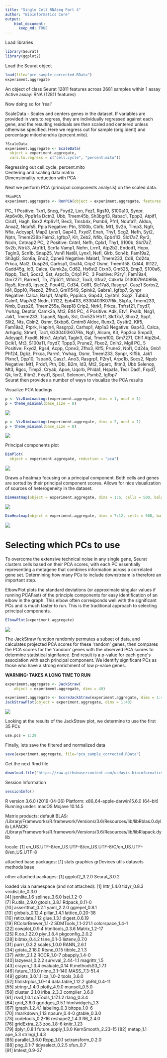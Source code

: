 ```yaml
---
title: "Single Cell RNAseq Part 4"
author: "Bioinformatics Core"
output:
    html_document:
      keep_md: TRUE
---
```


 Load libraries

```r
library(Seurat)
library(ggplot2)
```

 Load the Seurat object

```r
load(file="pre_sample_corrected.RData")
experiment.aggregate
```

<div class='r_output'> An object of class Seurat 
 12811 features across 2681 samples within 1 assay 
 Active assay: RNA (12811 features)
</div>

 Now doing so for 'real'

ScaleData - Scales and centers genes in the dataset. If variables are provided in vars.to.regress, they are individually regressed against each gene, and the resulting residuals are then scaled and centered unless otherwise specified. Here we regress out for sample (orig.ident) and percentage mitochondria (percent.mito).


```r
?ScaleData
experiment.aggregate <- ScaleData(
  object = experiment.aggregate,
  vars.to.regress = c("cell.cycle", "percent.mito"))
```

<div class='r_output'> Regressing out cell.cycle, percent.mito
</div>
<div class='r_output'> Centering and scaling data matrix
</div>
 Dimensionality reduction with PCA

Next we perform PCA (principal components analysis) on the scaled data.  


```r
?RunPCA
experiment.aggregate <- RunPCA(object = experiment.aggregate, features = VariableFeatures(object = experiment.aggregate))
```

<div class='r_output'> PC_ 1 
 Positive:  Txn1, Sncg, Fxyd2, Lxn, Fez1, Rgs10, S100a10, Synpr, Atp6v0b, Ppp1r1a 
 	   Dctn3, Ubb, Tmem45b, Sh3bgrl3, Rabac1, Tppp3, Atpif1, Cisd1, Hagh, Bex2 
 	   Atp6v1f, Bex3, Tmsb4x, Psmb6, Pfn1, Ndufa11, Aldoa, Anxa2, Ndufs5, Ppia 
 Negative:  Ptn, S100b, Cbfb, Mt1, Sv2b, Timp3, Ngfr, Nfia, Adcyap1, Map2 
 	   Lynx1, Gap43, Fxyd7, Enah, Thy1, Scg2, Nefh, Syt2, Nptn, Tmem229b 
 	   Faim2, Igfbp7, Kit, Zeb2, Nfib, Epb41l3, Slc17a7, Ryr2, Ncdn, Cntnap2 
 PC_ 2 
 Positive:  Cntn1, Nefh, Cplx1, Thy1, S100b, Slc17a7, Sv2b, Ntrk3, Atp1b1, Scn1a 
 	   Vamp1, Nefm, Lrrn1, Atp2b2, Endod1, Hopx, Tagln3, Scn1b, Snap25, Vsnl1 
 	   Nat8l, Lynx1, Nefl, Glrb, Scn4b, Fam19a2, Sh3gl2, Scn8a, Eno2, Cpne6 
 Negative:  Malat1, Tmem233, Cd9, Cd24a, Prkca, Mal2, Dusp26, Carhsp1, Gna14, Crip2 
 	   Osmr, Tmem158, Cd44, Ift122, Gadd45g, Id3, Calca, Camk2a, Cd82, Hs6st2 
 	   Ctxn3, Gm525, Emp3, S100a6, Nppb, Tac1, Socs2, Sst, Arpc1b, Crip1 
 PC_ 3 
 Positive:  P2ry1, Fam19a4, Gm7271, Rarres1, Th, Zfp521, Wfdc2, Tox3, Gfra2, Cdkn1a 
 	   D130079A08Rik, Rgs5, Kcnd3, Iqsec2, Pou4f2, Cd34, Cd81, Slc17a8, Rasgrp1, Casz1 
 	   Sorbs2, Id4, Dpp10, Piezo2, Zfhx3, Gm11549, Spink2, Gabra1, Igfbp7, Synpr 
 Negative:  Calca, Basp1, Map1b, Ppp3ca, Gap43, Cystm1, Scg2, Tubb3, Calm1, Map7d2 
 	   Ncdn, Ift122, Epb41l3, 6330403K07Rik, Skp1a, Tmem233, Nmb, Dusp26, Tmem255a, Resp18 
 	   Crip2, Ntrk1, Prkca, Tnfrsf21, Fxyd7, Ywhag, Deptor, Camk2a, Mt3, Etl4 
 PC_ 4 
 Positive:  Adk, Etv1, Pvalb, Nsg1, Jak1, Tmem233, Tspan8, Nppb, Sst, Gm525 
 	   Htr1f, Slc17a7, Shox2, Spp1, Slit2, Nts, Cbln2, Osmr, Stxbp6, Cmtm8 
 	   Aldoc, Runx3, Cysltr2, Klf5, Fam19a2, Ptprk, Hapln4, Rasgrp2, Carhsp1, Atp1a3 
 Negative:  Gap43, Calca, Arhgdig, Stmn1, Tac1, 6330403K07Rik, Ngfr, Alcam, Kit, Ppp3ca 
 	   Smpd3, Adcyap1, Fxyd6, Ntrk1, Atp1a1, Tagln3, Gal, Tmem100, Gm7271, Chl1 
 	   Atp2b4, Dclk1, Mt3, S100a11, Fxyd7, Tppp3, Prune2, Fbxo2, Cnih2, Mgll 
 PC_ 5 
 Positive:  Fxyd2, Rgs4, Acpp, Cpne3, Zfhx3, Klf5, Prune2, Nbl1, Cd24a, Gnb1 
 	   Phf24, Dgkz, Prkca, Parm1, Ywhag, Osmr, Tmem233, Synpr, Kif5b, Jak1 
 	   Plxnc1, Dpp10, Tspan8, Casz1, Ano3, Rasgrp1, P2ry1, Arpc1b, Socs2, Nppb 
 Negative:  Mt1, Prdx1, Ptn, Dbi, B2m, Id3, Mt2, Sparc, Ifitm3, Ubb 
 	   Selenop, Mt3, Rgcc, Timp3, Cryab, Apoe, Uqcrb, Phlda1, Hspa1a, Tecr 
 	   Dad1, Fxyd7, Qk, Ier2, Ifitm2, Fxyd1, Spcs1, Selenom, Psmb2, Igfbp7
</div>
Seurat then provides a number of ways to visualize the PCA results

Visualize PCA loadings

```r
p <- VizDimLoadings(experiment.aggregate, dims = 1, ncol = 1)
p + theme_minimal(base_size = 8)
```

![](scRNA_Workshop-PART4_files/figure-html/unnamed-chunk-5-1.png)<!-- -->

```r
p <- VizDimLoadings(experiment.aggregate, dims = 2, ncol = 1)
p + theme_minimal(base_size = 8)
```

![](scRNA_Workshop-PART4_files/figure-html/unnamed-chunk-5-2.png)<!-- -->

Principal components plot

```r
DimPlot(
  object = experiment.aggregate, reduction = "pca")
```

![](scRNA_Workshop-PART4_files/figure-html/unnamed-chunk-6-1.png)<!-- -->

Draws a heatmap focusing on a principal component. Both cells and genes are sorted by their principal component scores. Allows for nice visualization of sources of heterogeneity in the dataset.


```r
DimHeatmap(object = experiment.aggregate, dims = 1:6, cells = 500, balanced = TRUE)
```

![](scRNA_Workshop-PART4_files/figure-html/unnamed-chunk-7-1.png)<!-- -->

```r
DimHeatmap(object = experiment.aggregate, dims = 7:12, cells = 500, balanced = TRUE)
```

![](scRNA_Workshop-PART4_files/figure-html/unnamed-chunk-7-2.png)<!-- -->

# Selecting which PCs to use
To overcome the extensive technical noise in any single gene, Seurat clusters cells based on their PCA scores, with each PC essentially representing a metagene that combines information across a correlated gene set. Determining how many PCs to include downstream is therefore an important step.

ElbowPlot plots the standard deviations (or approximate singular values if running PCAFast) of the principle components for easy identification of an elbow in the graph. This elbow often corresponds well with the significant PCs and is much faster to run.  This is the traditional approach to selecting principal components.


```r
ElbowPlot(experiment.aggregate)
```

![](scRNA_Workshop-PART4_files/figure-html/unnamed-chunk-8-1.png)<!-- -->

The JackStraw function randomly permutes a subset of data, and calculates projected PCA scores for these 'random' genes, then compares the PCA scores for the 'random' genes with the observed PCA scores to determine statistical signifance. End result is a p-value for each gene's association with each principal component. We identify significant PCs as those who have a strong enrichment of low p-value genes.

__WARNING: TAKES A LONG TIME TO RUN__

```r
experiment.aggregate <- JackStraw(
    object = experiment.aggregate, dims = 40)
```


```r
experiment.aggregate <- ScoreJackStraw(experiment.aggregate, dims = 1:40)
JackStrawPlot(object = experiment.aggregate, dims = 1:40)
```

![](scRNA_Workshop-PART4_files/figure-html/unnamed-chunk-10-1.png)<!-- -->

Looking at the results of the JackStraw plot, we determine to use the first 35 PCs

```r
use.pcs = 1:29
```

 Finally, lets save the filtered and normalized data

```r
save(experiment.aggregate, file="pca_sample_corrected.RData")
```

 Get the next Rmd file

```r
download.file("https://raw.githubusercontent.com/ucdavis-bioinformatics-training/2019-single-cell-RNA-sequencing-Workshop-UCD_UCSF/master/scrnaseq_analysis/scRNA_Workshop-PART5.Rmd", "scRNA_Workshop-PART5.Rmd")
```

 Session Information

```r
sessionInfo()
```

<div class='r_output'> R version 3.6.0 (2019-04-26)
 Platform: x86_64-apple-darwin15.6.0 (64-bit)
 Running under: macOS Mojave 10.14.5
 
 Matrix products: default
 BLAS:   /Library/Frameworks/R.framework/Versions/3.6/Resources/lib/libRblas.0.dylib
 LAPACK: /Library/Frameworks/R.framework/Versions/3.6/Resources/lib/libRlapack.dylib
 
 locale:
 [1] en_US.UTF-8/en_US.UTF-8/en_US.UTF-8/C/en_US.UTF-8/en_US.UTF-8
 
 attached base packages:
 [1] stats     graphics  grDevices utils     datasets  methods   base     
 
 other attached packages:
 [1] ggplot2_3.2.0 Seurat_3.0.2 
 
 loaded via a namespace (and not attached):
  [1] httr_1.4.0          tidyr_0.8.3         viridisLite_0.3.0  
  [4] jsonlite_1.6        splines_3.6.0       lsei_1.2-0         
  [7] R.utils_2.9.0       gtools_3.8.1        Rdpack_0.11-0      
 [10] assertthat_0.2.1    yaml_2.2.0          ggrepel_0.8.1      
 [13] globals_0.12.4      pillar_1.4.1        lattice_0.20-38    
 [16] reticulate_1.12     glue_1.3.1          digest_0.6.19      
 [19] RColorBrewer_1.1-2  SDMTools_1.1-221.1  colorspace_1.4-1   
 [22] cowplot_0.9.4       htmltools_0.3.6     Matrix_1.2-17      
 [25] R.oo_1.22.0         plyr_1.8.4          pkgconfig_2.0.2    
 [28] bibtex_0.4.2        tsne_0.1-3          listenv_0.7.0      
 [31] purrr_0.3.2         scales_1.0.0        RANN_2.6.1         
 [34] gdata_2.18.0        Rtsne_0.15          tibble_2.1.3       
 [37] withr_2.1.2         ROCR_1.0-7          pbapply_1.4-0      
 [40] lazyeval_0.2.2      survival_2.44-1.1   magrittr_1.5       
 [43] crayon_1.3.4        evaluate_0.14       R.methodsS3_1.7.1  
 [46] future_1.13.0       nlme_3.1-140        MASS_7.3-51.4      
 [49] gplots_3.0.1.1      ica_1.0-2           tools_3.6.0        
 [52] fitdistrplus_1.0-14 data.table_1.12.2   gbRd_0.4-11        
 [55] stringr_1.4.0       plotly_4.9.0        munsell_0.5.0      
 [58] cluster_2.1.0       irlba_2.3.3         compiler_3.6.0     
 [61] rsvd_1.0.1          caTools_1.17.1.2    rlang_0.3.4        
 [64] grid_3.6.0          ggridges_0.5.1      htmlwidgets_1.3    
 [67] igraph_1.2.4.1      labeling_0.3        bitops_1.0-6       
 [70] rmarkdown_1.13      npsurv_0.4-0        gtable_0.3.0       
 [73] codetools_0.2-16    reshape2_1.4.3      R6_2.4.0           
 [76] gridExtra_2.3       zoo_1.8-6           knitr_1.23         
 [79] dplyr_0.8.1         future.apply_1.3.0  KernSmooth_2.23-15 
 [82] metap_1.1           ape_5.3             stringi_1.4.3      
 [85] parallel_3.6.0      Rcpp_1.0.1          sctransform_0.2.0  
 [88] png_0.1-7           tidyselect_0.2.5    xfun_0.7           
 [91] lmtest_0.9-37
</div>